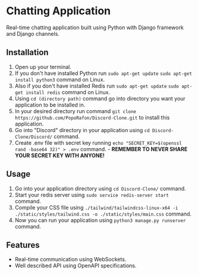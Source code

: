 # Chatting Application
Real-time chatting application built using Python with Django framework and Django channels.
## Installation
1. Open up your terminal.
2. If you don't have installed Python run `sudo apt-get update` `sudo apt-get install python3` command on Linux.
3. Also if you don't have installed Redis run `sudo apt-get update` `sudo apt-get install redis` command on Linux.
4. Using `cd (directory path)` command go into directory you want your application to be installed in.
5. In your desired directory run command `git clone https://github.com/PopoRafon/Discord-Clone.git` to install this application.
6. Go into "Discord" directory in your application using `cd Discord-Clone/Discord/` command.
7. Create .env file with secret key running `echo "SECRET_KEY=$(openssl rand -base64 32)" > .env` command. - **REMEMBER TO NEVER SHARE YOUR SECRET KEY WITH ANYONE!**
## Usage
1. Go into your application directory using `cd Discord-Clone/` command.
2. Start your redis server using `sudo service redis-server start` command.
3. Compile your CSS file using `./tailwind/tailwindcss-linux-x64 -i ./static/styles/tailwind.css -o ./static/styles/main.css` command.
4. Now you can run your application using `python3 manage.py runserver` command.
## Features
* Real-time communication using WebSockets.
* Well described API using OpenAPI specifications.
